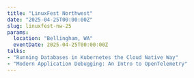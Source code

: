 ```yaml
---
title: "LinuxFest Northwest"
date: "2025-04-25T00:00:00Z"
slug: linuxfest-nw-25
params:
  location: "Bellingham, WA"
  eventDate: 2025-04-25T00:00:00Z
talks:
- "Running Databases in Kubernetes the Cloud Native Way"
- "Modern Application Debugging: An Intro to OpenTelemetry"
---
```

